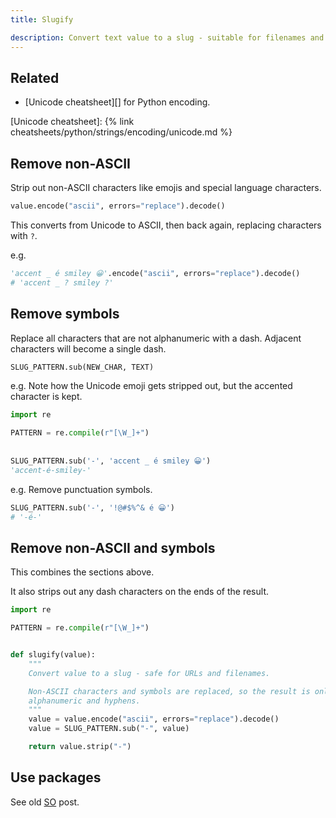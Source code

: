 ```yaml
---
title: Slugify

description: Convert text value to a slug - suitable for filenames and URLs
---
```


## Related

- [Unicode cheatsheet][] for Python encoding.

[Unicode cheatsheet]: {% link cheatsheets/python/strings/encoding/unicode.md %}


## Remove non-ASCII

Strip out non-ASCII characters like emojis and special language characters.

```python
value.encode("ascii", errors="replace").decode()
```

This converts from Unicode to ASCII, then back again, replacing characters with `?`.

e.g.

```python
'accent _ é smiley 😀'.encode("ascii", errors="replace").decode()
# 'accent _ ? smiley ?'
```


## Remove symbols

Replace all characters that are not alphanumeric with a dash. Adjacent characters will become a single dash.

```python
SLUG_PATTERN.sub(NEW_CHAR, TEXT)
```

e.g. Note how the Unicode emoji gets stripped out, but the accented character is kept.

```python
import re

PATTERN = re.compile(r"[\W_]+")
    
    
SLUG_PATTERN.sub('-', 'accent _ é smiley 😀')
'accent-é-smiley-'
```

e.g. Remove punctuation symbols.

```python
SLUG_PATTERN.sub('-', '!@#$%^& é 😀')
# '-é-'
```


## Remove non-ASCII and symbols

This combines the sections above.

It also strips out any dash characters on the ends of the result.

```python
import re

PATTERN = re.compile(r"[\W_]+")


def slugify(value):
    """
    Convert value to a slug - safe for URLs and filenames.

    Non-ASCII characters and symbols are replaced, so the result is only basic
    alphanumeric and hyphens.
    """
    value = value.encode("ascii", errors="replace").decode()
    value = SLUG_PATTERN.sub("-", value)

    return value.strip("-")
```


## Use packages

See old [SO](https://stackoverflow.com/questions/5574042/string-slugification-in-python) post.
